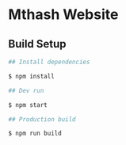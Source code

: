# Mthash Website

## Build Setup

```bash
## Install dependencies

$ npm install

## Dev run

$ npm start

## Production build

$ npm run build

```

